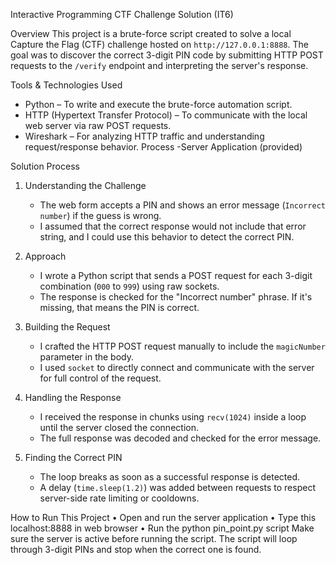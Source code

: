 Interactive Programming CTF Challenge Solution (IT6)

Overview
This project is a brute-force script created to solve a local Capture the Flag (CTF) challenge hosted on `http://127.0.0.1:8888`. The goal was to discover the correct 3-digit PIN code by submitting HTTP POST requests to the `/verify` endpoint and interpreting the server's response.

Tools & Technologies Used
- Python – To write and execute the brute-force automation script.
- HTTP (Hypertext Transfer Protocol) – To communicate with the local web server via raw POST requests.
- Wireshark – For analyzing HTTP traffic and understanding request/response behavior.
 Process
-Server Application (provided)

Solution Process
1. Understanding the Challenge
   - The web form accepts a PIN and shows an error message (`Incorrect number`) if the guess is wrong.
   - I assumed that the correct response would not include that error string, and I could use this behavior to detect the correct PIN.

2. Approach
   - I wrote a Python script that sends a POST request for each 3-digit combination (`000` to `999`) using raw sockets.
   - The response is checked for the "Incorrect number" phrase. If it's missing, that means the PIN is correct.

3. Building the Request
   - I crafted the HTTP POST request manually to include the `magicNumber` parameter in the body.
   - I used `socket` to directly connect and communicate with the server for full control of the request.

4. Handling the Response
   - I received the response in chunks using `recv(1024)` inside a loop until the server closed the connection.
   - The full response was decoded and checked for the error message.

5. Finding the Correct PIN
   - The loop breaks as soon as a successful response is detected.
   - A delay (`time.sleep(1.2)`) was added between requests to respect server-side rate limiting or cooldowns.

How to Run This Project
•	Open and run the server application
•	Type this   localhost:8888  in web browser
•	Run the python pin_point.py script
Make sure the server is active before running the script. The script will loop through 3-digit PINs and stop when the correct one is found.

